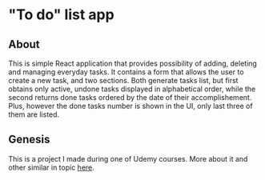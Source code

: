 # "To do" list app

## About
This is simple React application that provides possibility of adding, deleting and managing everyday tasks. It contains a form that allows the user to create a new task, and two sections. Both generate tasks list, but first obtains only active, undone tasks displayed in alphabetical order, while the second returns done tasks ordered by the date of their accomplishement. Plus, however the done tasks number is shown in the UI, only last three of them are listed.

## Genesis
This is a project I made during one of Udemy courses. More about it and other similar in topic [here](https://websamuraj.pl/).
